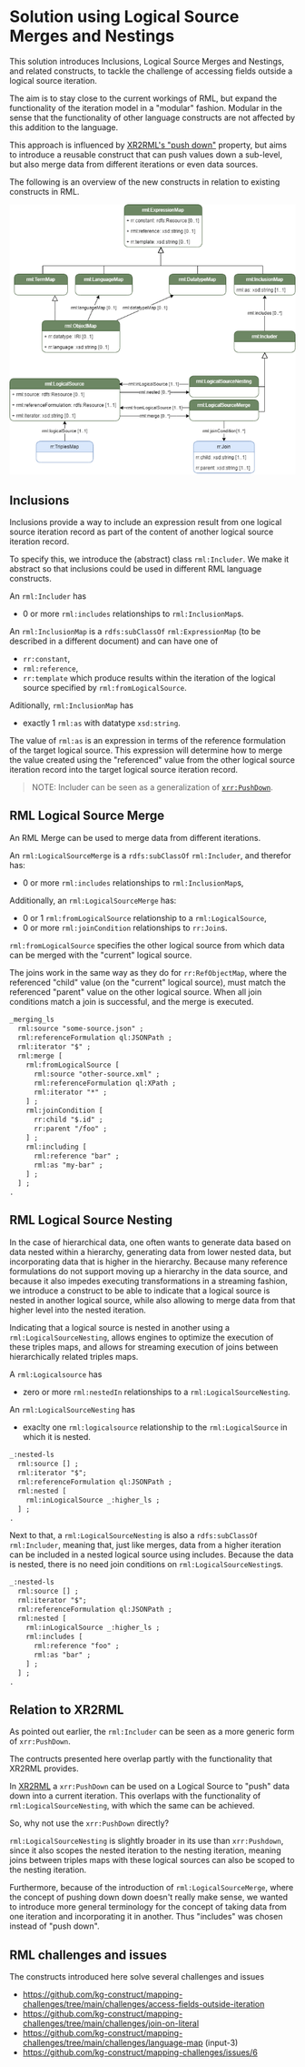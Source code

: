 # Solution using Logical Source Merges and Nestings

This solution introduces Inclusions, Logical Source Merges and Nestings, and related constructs, to tackle the challenge of accessing fields outside a logical source iteration.

The aim is to stay close to the current workings of RML, but expand the functionality of the iteration model in a "modular" fashion. Modular in the sense that the functionality of other language constructs are not affected by this addition to the language.

This approach is influenced by [XR2RML's "push down"](https://www.i3s.unice.fr/~fmichel/xr2rml_specification.html#_Toc466307461) property, but aims to introduce a reusable construct that can push values down a sub-level, but also merge data from different iterations or even data sources.

The following is an overview of the new constructs in relation to existing constructs in RML.

![Inclusions, Merges and Sub-Referencing-Object-Maps in RML](RML-merges-nestings.drawio.png)

## Inclusions

Inclusions provide a way to include an expression result from one logical source iteration record as part of the content of another logical source iteration record.

To specify this, we introduce the (abstract) class `rml:Includer`. We make it abstract so that inclusions could be used in different RML language constructs.

An `rml:Includer` has
* 0 or more `rml:includes` relationships to `rml:InclusionMap`s.

An `rml:InclusionMap` is a `rdfs:subClassOf` `rml:ExpressionMap` (to be described in a different document) and can have one of
* `rr:constant`,
* `rml:reference`,
* `rr:template`
which produce results within the iteration of the logical source specified by `rml:fromLogicalSource`.

Aditionally, `rml:InclusionMap` has
* exactly 1 `rml:as` with datatype `xsd:string`.

The value of `rml:as` is an expression in terms of the reference formulation of the target logical source. This expression will determine how to merge the value created using the "referenced" value from the other logical source iteration record into the target logical source iteration record.<br>

> NOTE: Includer can be seen as a generalization of [`xrr:PushDown`](https://www.i3s.unice.fr/~fmichel/xr2rml_specification.html#_Toc466307461).

## RML Logical Source Merge

An RML Merge can be used to merge data from different iterations.

An `rml:LogicalSourceMerge` is a `rdfs:subClassOf` `rml:Includer`, and therefor has:
* 0 or more `rml:includes` relationships to `rml:InclusionMap`s,

Additionally, an `rml:LogicalSourceMerge` has:
* 0 or 1 `rml:fromLogicalSource` relationship to a `rml:LogicalSource`,
* 0 or more `rml:joinCondition` relationships to `rr:Join`s.

`rml:fromLogicalSource` specifies the other logical source from which data can be merged with the "current" logical source.

The joins work in the same way as they do for `rr:RefObjectMap`, where the referenced "child" value (on the "current" logical source), must match the referenced "parent" value on the other logical source. When all join conditions match a join is successful, and the merge is executed.

```
_merging_ls
  rml:source "some-source.json" ;
  rml:referenceFormulation ql:JSONPath ;
  rml:iterator "$" ;
  rml:merge [
    rml:fromLogicalSource [
      rml:source "other-source.xml" ;
      rml:referenceFormulation ql:XPath ;
      rml:iterator "*" ;
    ] ;
    rml:joinCondition [
      rr:child "$.id" ;
      rr:parent "/foo" ;
    ] ;
    rml:including [
      rml:reference "bar" ;
      rml:as "my-bar" ;
    ] ;
  ] ;
.
```

## RML Logical Source Nesting

In the case of hierarchical data, one often wants to generate data based on data nested within a hierarchy, generating data from lower nested data, but incorporating data that is higher in the hierarchy.
Because many reference formulations do not support moving up a hierarchy in the data source, and because it also impedes executing transformations in a streaming fashion, we introduce a construct to be able to indicate that a logical source is nested in another logical source, while also allowing to merge data from that higher level into the nested iteration.

Indicating that a logical source is nested in another using a `rml:LogicalSourceNesting`, allows engines to optimize the execution of these triples maps, and allows for streaming execution of joins between hierarchically related triples maps.

A `rml:Logicalsource` has
* zero or more `rml:nestedIn` relationships to a `rml:LogicalSourceNesting`.

An `rml:LogicalSourceNesting` has
* exaclty one `rml:logicalsource` relationship to the `rml:LogicalSource` in which it is nested.

```
_:nested-ls
  rml:source [] ;
  rml:iterator "$";
  rml:referenceFormulation ql:JSONPath ;
  rml:nested [
    rml:inLogicalSource _:higher_ls ;
  ] ;
.
```

Next to that, a `rml:LogicalSourceNesting` is also a `rdfs:subClassOf` `rml:Includer`, meaning that, just like merges, data from a higher iteration can be included in a nested logical source using includes. Because the data is nested, there is no need join conditions on `rml:LogicalSourceNesting`s.

```
_:nested-ls
  rml:source [] ;
  rml:iterator "$";
  rml:referenceFormulation ql:JSONPath ;
  rml:nested [
    rml:inLogicalSource _:higher_ls ;
    rml:includes [
      rml:reference "foo" ;
      rml:as "bar" ;
    ] ;
  ] ;
.
```

## Relation to XR2RML

As pointed out earlier, the `rml:Includer` can be seen as a more generic form of `xrr:PushDown`.

The contructs presented here overlap partly with the functionality that XR2RML provides.

In [XR2RML](https://www.i3s.unice.fr/~fmichel/xr2rml_specification.html#_Toc466307461) a `xrr:PushDown` can be used on a Logical Source to "push" data down into a current iteration. This overlaps with the functionality of `rml:LogicalSourceNesting`, with which the same can be achieved.

So, why not use the `xrr:PushDown` directly?

`rml:LogicalSourceNesting` is slightly broader in its use than `xrr:Pushdown`, since it also scopes the nested iteration to the nesting iteration, meaning joins between triples maps with these logical sources can also be scoped to the nesting iteration.

Furthermore, because of the introduction of `rml:LogicalSourceMerge`, where the concept of pushing down down doesn't really make sense, we wanted to introduce more general terminology for the concept of taking data from one iteration and incorporating it in another. Thus "includes" was chosen instead of "push down".

## RML challenges and issues

The constructs introduced here solve several challenges and issues

* https://github.com/kg-construct/mapping-challenges/tree/main/challenges/access-fields-outside-iteration
* https://github.com/kg-construct/mapping-challenges/tree/main/challenges/join-on-literal
* https://github.com/kg-construct/mapping-challenges/tree/main/challenges/language-map (input-3)
* https://github.com/kg-construct/mapping-challenges/issues/6

